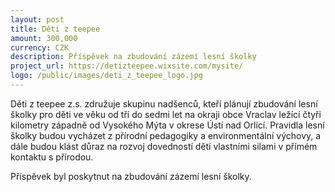 ```yaml
---
layout: post
title: Děti z teepee
amount: 300,000
currency: CZK
description: Příspěvek na zbudování zázemí lesní školky 
project_url: https://detizteepee.wixsite.com/mysite/
logo: /public/images/deti_z_teepee_logo.jpg
---
```


Děti z teepee z.s. združuje skupinu nadšenců, kteří plánují zbudování lesní školky pro děti ve věku od tří do sedmi let na okraji obce Vraclav ležící čtyři kilometry západně od Vysokého Mýta v okrese Ústí nad Orlicí. Pravidla lesní školky budou vycházet z přírodní pedagogiky a environmentální výchovy, a dále budou klást důraz na rozvoj dovedností dětí vlastními silami v přímém kontaktu s přírodou.

Příspěvek byl poskytnut na zbudování zázemí lesní školky.
